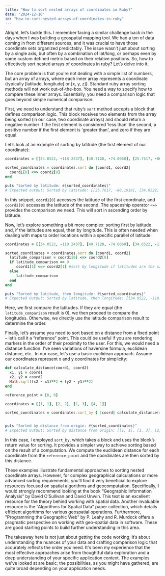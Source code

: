 ```yaml
---
title: "How to sort nested arrays of coordinates in Ruby?"
date: "2024-12-16"
id: "how-to-sort-nested-arrays-of-coordinates-in-ruby"
---
```


Alright, let’s tackle this. I remember facing a similar challenge back in the days when I was building a geospatial mapping tool. We had a ton of data coming in from different sources, and it was crucial to have those coordinate sets organized predictably. The issue wasn’t just about sorting by a single axis, but often by a combination of lat/long, or perhaps even by some custom defined metric based on their relative positions. So, how to effectively sort nested arrays of coordinates in ruby? Let’s delve into it.

The core problem is that you're not dealing with a simple list of numbers, but an array of arrays, where each inner array represents a coordinate (typically [latitude, longitude] or [x, y, z]). Standard ruby array sorting methods will not work out-of-the-box. You need a way to specify how to compare these inner arrays. Essentially, you need a comparison logic that goes beyond simple numerical comparison.

First, we need to understand that ruby’s `sort` method accepts a block that defines comparison logic. This block receives two elements from the array being sorted (in our case, two coordinate arrays) and should return a negative number if the first element is considered ‘less than’ the second, a positive number if the first element is 'greater than', and zero if they are equal.

Let’s look at an example of sorting by latitude (the first element of our coordinate):

```ruby
coordinates = [[34.0522, -118.2437], [40.7128, -74.0060], [25.7617, -80.1918]]

sorted_coordinates = coordinates.sort do |coord1, coord2|
  coord1[0] <=> coord2[0]
end

puts "Sorted by latitude: #{sorted_coordinates}"
# Expected output: Sorted by latitude: [[25.7617, -80.1918], [34.0522, -118.2437], [40.7128, -74.0060]]
```

In this snippet, `coord1[0]` accesses the latitude of the first coordinate, and `coord2[0]` accesses the latitude of the second. The spaceship operator `<=>` provides the comparison we need. This will sort in ascending order by latitude.

Now, let’s explore something a bit more complex: sorting first by latitude and, if the latitudes are equal, then by longitude. This is often needed when dealing with maps to order locations within a specific parallel of latitude:

```ruby
coordinates = [[34.0522, -118.2437], [40.7128, -74.0060], [34.0522, -117.1437]]

sorted_coordinates = coordinates.sort do |coord1, coord2|
  latitude_comparison = coord1[0] <=> coord2[0]
  if latitude_comparison == 0
     coord1[1] <=> coord2[1] #sort by longitude if latitudes are the same
  else
     latitude_comparison
  end
end

puts "Sorted by latitude, then longitude: #{sorted_coordinates}"
# Expected Output: Sorted by latitude, then longitude: [[34.0522, -118.2437], [34.0522, -117.1437], [40.7128, -74.0060]]
```

Here, we first compare the latitudes. If they are equal (the `latitude_comparison` result is 0), we then proceed to compare the longitudes. Otherwise, we directly use the latitude comparison result to determine the order.

Finally, let’s assume you need to sort based on a distance from a fixed point – let’s call it a “reference” point. This could be useful if you are rendering markers in the order of their proximity to the user. For this, we would need a distance function. I’ve seen variations of haversine formula, euclidean distance, etc.. In our case, let’s use a basic euclidean approach. Assume our coordinates represent x and y coordinates for simplicity:

```ruby
def calculate_distance(coord1, coord2)
  x1, y1 = coord1
  x2, y2 = coord2
  Math.sqrt((x2 - x1)**2 + (y2 - y1)**2)
end

reference_point = [0, 0]

coordinates = [[1, 1], [2, 2], [1, 3], [4, 1]]

sorted_coordinates = coordinates.sort_by { |coord| calculate_distance(reference_point, coord) }


puts "Sorted by distance from origin: #{sorted_coordinates}"
# Expected Output: Sorted by distance from origin: [[1, 1], [1, 3], [2, 2], [4, 1]]
```

In this case, I employed `sort_by`, which takes a block and uses the block’s return value for sorting. It provides a simpler way to achieve sorting based on the result of a computation. We compute the euclidean distance for each coordinate from the `reference_point` and the coordinates are then sorted by this distance.

These examples illustrate fundamental approaches to sorting nested coordinate arrays. However, for complex geographical calculations or more advanced sorting requirements, you’ll find it very beneficial to explore resources focused on spatial algorithms and geocomputation. Specifically, I would strongly recommend looking at the book “Geographic Information Analysis” by David O’Sullivan and David Unwin. This text is an excellent resource for the theory behind working with spatial data. Another invaluable resource is the “Algorithms for Spatial Data” paper collection, which details efficient algorithms for various geospatial operations. Furthermore, "Programming the Geographic Web" by P. Leahy and R. Murdock offers a pragmatic perspective on working with geo-spatial data in software. These are good starting points to build further understanding in this area.

The takeaway here is not just about getting the code working; it’s about understanding the nuances of your data and crafting comparison logic that accurately reflects the order you need. It's been my experience that the most effective approaches arise from thoughtful data exploration and a deep understanding of your specific application context. The examples we've looked at are basic; the possibilities, as you might have gathered, are quite broad depending on your application needs.
